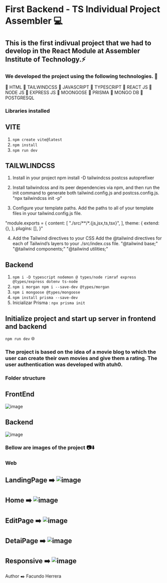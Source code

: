 # First Backend - TS Individual Project Assembler :computer:

## This is the first indivual project that we had to develop in the React Module at Assembler Institute of Technology.:zap:

### We developed the project using the following technologies. :open_file_folder:

:rocket: HTML 
:art: TAILWINDCSS 
:rocket: JAVASCRIPT 
:rocket: TYPESCRIPT 
:rocket: REACT JS 
:brain: NODE JS 
:brain: EXPRESS JS 
:floppy_disk: MOONGOSE 
:floppy_disk: PRISMA 
:floppy_disk: MONGO DB 
:floppy_disk: POSTGRESQL 

### Libraries installed
## VITE 
 1) ```npm create vite@latest```
 2) ```npm install```
 3) ```npm run dev```
    
## TAILWLINDCSS
1) Install in your project
npm install -D tailwindcss postcss autoprefixer

2) Install tailwindcss and its peer 
dependencies via npm, and then run 
the init command to generate both 
tailwind.config.js and postcss.config.js.
"npx tailwindcss init -p"

3) Configure your template paths.
Add the paths to all of your template 
files in your tailwind.config.js file.

"module.exports = {
  content: [
    "./src/**/*.{js,jsx,ts,tsx}",
  ],
  theme: {
    extend: {},
  },
  plugins: [],
}"

4) Add the Tailwind directives to your CSS
Add the @tailwind directives for each of Tailwind’s 
layers to your ./src/index.css file.
"@tailwind base;"
"@tailwind components;"
"@tailwind utilities;"

## Backend
1) ```npm i -D typescript nodemon @ types/node rimraf express @types/express dotenv ts-node```
2) ```npm i morgan npm i --save-dev @types/morgan```
3) ```npm i mongoose @types/mongoose```
4) ```npm install prisma --save-dev```
5)  Inicializar Prisma : ```npx prisma init```

## Initialize project and start up server in frontend and backend
```npm run dev``` :globe_with_meridians:

### The project is based on the idea of a movie blog to which the user can create their own movies and give them a rating. The user authentication was developed with atuh0. 

### Folder structure
## FrontEnd
![image](https://github.com/facundh23/movieHubFront-Assembler/assets/90207514/77d14125-e5f6-4295-ba9e-a6d321b23ac0)
## Backend
![image](https://github.com/facundh23/movieHubFront-Assembler/assets/90207514/f3a298ec-d435-4754-a341-aaf894d61072)

### Bellow are images of the project 📷:arrow_down:

### Web
## LandingPage :arrow_right:  ![image](https://github.com/facundh23/movieHubFront-Assembler/assets/90207514/ab07ff73-021c-4301-a9d0-6cb1e1f4458e)
## Home :arrow_right:  ![image](https://github.com/facundh23/movieHubFront-Assembler/assets/90207514/bbb01837-7dca-420b-a31b-f7593f97cf74)
## EditPage :arrow_right:  ![image](https://github.com/facundh23/movieHubFront-Assembler/assets/90207514/80c66081-133d-4eec-841c-23ca41096745)
## DetaiPage :arrow_right:  ![image](https://github.com/facundh23/movieHubFront-Assembler/assets/90207514/0ab10a32-347a-43d4-bee1-5ecd88d8b3b5)
## Responsive :arrow_right: ![image](https://github.com/facundh23/movieHubFront-Assembler/assets/90207514/f3eba023-0378-4c63-9f7d-a590b2e2f3cd)






Author :black_nib:
Facundo Herrera
